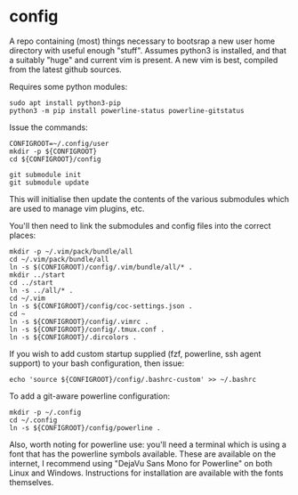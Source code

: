 # config
A repo containing (most) things necessary to bootsrap a new user home directory with useful enough "stuff".
Assumes python3 is installed, and that a suitably "huge" and current vim is present.
A new vim is best, compiled from the latest github sources.

Requires some python modules:

```
sudo apt install python3-pip
python3 -m pip install powerline-status powerline-gitstatus
```

Issue the commands:
```
CONFIGROOT=~/.config/user
mkdir -p ${CONFIGROOT}
cd ${CONFIGROOT}/config

git submodule init
git submodule update
```

This will initialise then update the contents of the various submodules which are used to manage vim plugins, etc.

You'll then need to link the submodules and config files into the correct places:

```
mkdir -p ~/.vim/pack/bundle/all
cd ~/.vim/pack/bundle/all
ln -s $(CONFIGROOT)/config/.vim/bundle/all/* .
mkdir ../start
cd ../start
ln -s ../all/* .
cd ~/.vim
ln -s ${CONFIGROOT}/config/coc-settings.json .
cd ~
ln -s ${CONFIGROOT}/config/.vimrc .
ln -s ${CONFIGROOT}/config/.tmux.conf .
ln -s ${CONFIGROOT}/.dircolors .
```
If you wish to add custom startup supplied (fzf, powerline, ssh agent support) to
your bash configuration, then issue:

```
echo 'source ${CONFIGROOT}/config/.bashrc-custom' >> ~/.bashrc
```

To add a git-aware powerline configuration:
```
mkdir -p ~/.config
cd ~/.config
ln -s ${CONFIGROOT}/config/powerline .
```

Also, worth noting for powerline use: you'll need a terminal which is using a font that has the powerline symbols available.  These are available on the internet, I recommend using "DejaVu Sans Mono for Powerline" on both Linux and Windows.  Instructions for installation are available with the fonts themselves.
